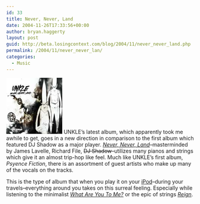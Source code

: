 ```yaml
---
id: 33
title: Never, Never, Land
date: 2004-11-26T17:33:56+00:00
author: bryan.haggerty
layout: post
guid: http://beta.losingcontext.com/blog/2004/11/never_never_land.php
permalink: /2004/11/never_never_lan/
categories:
  - Music
---
```

[<img src="/blog/wp-content/uploads/legacy/unkle-nnl.jpg" alt="UNKLE - Never, Never, Land" class="image-right" border="0" height="150" width="150" />](http://phobos.apple.com/WebObjects/MZStore.woa/wa/viewAlbum?playListId=27505231&originStoreFront=143441 "Check out this album on iTunes") UNKLE&#8217;s latest album, which apparently took me awhile to get, goes in a new direction in comparison to the first album which featured DJ Shadow as a major player. [_Never, Never, Land_](http://phobos.apple.com/WebObjects/MZStore.woa/wa/viewAlbum?playListId=27505231&originStoreFront=143441 "Check out this album on iTunes")&#8211;masterminded by James Lavelle, Richard File, <del>DJ Shadow</del>&#8211;utilizes many pianos and strings which give it an almost trip-hop like feel. Much like UNKLE&#8217;s first album, _Psyence Fiction_, there is an assortment of guest artists who make up many of the vocals on the tracks.

This is the type of album that when you play it on your [iPod](http://www.apple.com/ipod/ "You should have one of these already")&#8211;during your travels&#8211;everything around you takes on this surreal feeling. Especially while listening to the minimalist [_What Are You To Me?_](http://phobos.apple.com/WebObjects/MZStore.woa/wa/viewAlbum?selectedItemId=27505196&playListId=27505231&originStoreFront=143441 "Listen to this song on iTunes") or the epic of strings [_Reign_](http://phobos.apple.com/WebObjects/MZStore.woa/wa/viewAlbum?selectedItemId=27505202&playListId=27505231&originStoreFront=143441 "Listen to this song on iTunes").